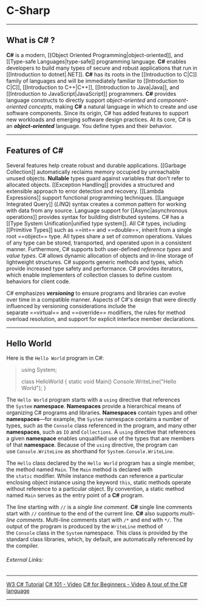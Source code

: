 # C-Sharp
---


## What is C# ?

**C#** is a modern, [[Object Oriented Programming|object-oriented]], and [[Type-safe Languages|type-safe]] programming language. **C#** enables developers to build many types of secure and robust applications that run in [[Introduction to dotnet|.NET]]. **C#** has its roots in the [[Introduction to C|C]] family of languages and will be immediately familiar to [[Introduction to C|C]], [[Introduction to C++|C++]], [[Introduction to Java|Java]], and [[Introduction to JavaScript|JavaScript]] programmers. 
**C#** provides language constructs to directly support *object-oriented* and *component-oriented concepts*, making **C#** a natural language in which to create and use software components.
Since its origin, C# has added features to support new workloads and emerging software design practices. At its core, C# is an _**object-oriented**_ language. You define types and their behavior.


---


## Features of C# 

Several features help create robust and durable applications. [[Garbage Collection]] automatically reclaims memory occupied by unreachable unused objects. **Nullable** types guard against variables that don't refer to allocated objects. [[Exception Handling]] provides a structured and extensible approach to error detection and recovery. [[Lambda Expressions]] support functional programming techniques. [[Language Integrated Query]] (*LINQ*) syntax creates a common pattern for working with data from any source. Language support for [[Async|asynchronous operations]] provides syntax for building distributed systems. C# has a [[Type System Unification|unified type system]]. All C# types, including [[Primitive Types]] such as ==int== and ==double==, inherit from a single root ==object== type. All types share a set of common operations. Values of any type can be stored, transported, and operated upon in a consistent manner. Furthermore, C# supports both user-defined *reference types* and *value types*. C# allows dynamic allocation of objects and in-line storage of lightweight structures. C# supports generic methods and types, which provide increased type safety and performance. C# provides iterators, which enable implementers of collection classes to define custom behaviors for client code.

C# emphasizes _**versioning**_ to ensure programs and libraries can evolve over time in a compatible manner. Aspects of C#'s design that were directly influenced by versioning considerations include the separate ==virtual== and ==override== modifiers, the rules for method overload resolution, and support for explicit interface member declarations.


---


## Hello World

Here is the `Hello World` program in C#:

> using System;
> 
> class HelloWorld
> {
> 	static void Main()
> 	Console.WriteLine("Hello World");
> }

The `Hello World` program starts with a `using` directive that references the `System` **namespace**. **Namespaces** provide a hierarchical means of organizing C# programs and libraries. **Namespaces** contain types and other **namespaces**—for example, the `System` namespace contains a number of types, such as the `Console` class referenced in the program, and many other **namespaces**, such as `IO` and `Collections`. A `using` directive that references a given **namespace** enables unqualified use of the types that are members of that **namespace**. Because of the `using` directive, the program can use `Console.WriteLine` as shorthand for `System.Console.WriteLine`.

The `Hello` class declared by the `Hello World` program has a single member, the method named `Main`. The `Main` method is declared with the `static` modifier. While instance methods can reference a particular enclosing object instance using the keyword `this`, static methods operate without reference to a particular object. By convention, a static method named `Main` serves as the entry point of a **C#** program.

The line starting with `//` is a _single line comment_. **C#** single line comments start with `//` continue to the end of the current line. **C#** also supports _multi-line comments_. Multi-line comments start with `/*` and end with `*/`. The output of the program is produced by the `WriteLine` method of the `Console` class in the `System` namespace. This class is provided by the standard class libraries, which, by default, are automatically referenced by the compiler.






###### External Links:
---
[W3 C# Tutorial](https://www.w3schools.com/cs/index.php)
[C# 101 - Video](https://learn.microsoft.com/en-us/shows/CSharp-101/?WT.mc_id=Educationalcsharp-c9-scottha)
[C# for Beginners - Video](https://www.youtube.com/watch?v=gfkTfcpWqAY&list=PLTjRvDozrdlz3_FPXwb6lX_HoGXa09Yef)
[A tour of the C# language](https://learn.microsoft.com/en-us/dotnet/csharp/tour-of-csharp/)

---
